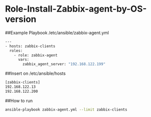 # Role-Install-Zabbix-agent-by-OS-version



##Example Playbook /etc/ansible/zabbix-agent.yml
```bash
---
- hosts: zabbix-clients
  roles:
    - role: zabbix-agent
      vars:
        zabbix_agent_server: "192.168.122.199"
```

##Insert on /etc/ansible/hosts
```bash
[zabbix-clients]
192.168.122.13
192.168.122.200
```


##How to run
```bash
ansible-playbook zabbix-agent.yml --limit zabbix-clients 
```
